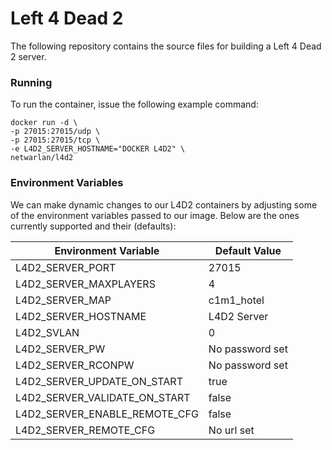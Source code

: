 # Left 4 Dead 2
              
The following repository contains the source files for building a Left 4 Dead 2 server.


### Running
To run the container, issue the following example command:
```
docker run -d \
-p 27015:27015/udp \
-p 27015:27015/tcp \
-e L4D2_SERVER_HOSTNAME="DOCKER L4D2" \
netwarlan/l4d2
```

### Environment Variables
We can make dynamic changes to our L4D2 containers by adjusting some of the environment variables passed to our image.
Below are the ones currently supported and their (defaults):

Environment Variable | Default Value
-------------------- | -------------
L4D2_SERVER_PORT | 27015
L4D2_SERVER_MAXPLAYERS | 4
L4D2_SERVER_MAP | c1m1_hotel
L4D2_SERVER_HOSTNAME | L4D2 Server
L4D2_SVLAN | 0
L4D2_SERVER_PW | No password set
L4D2_SERVER_RCONPW | No password set
L4D2_SERVER_UPDATE_ON_START | true
L4D2_SERVER_VALIDATE_ON_START | false
L4D2_SERVER_ENABLE_REMOTE_CFG | false
L4D2_SERVER_REMOTE_CFG | No url set